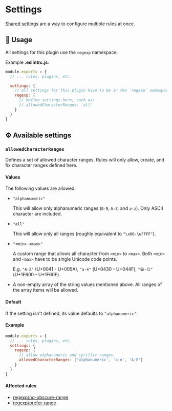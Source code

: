 # Settings

[Shared settings](https://eslint.org/docs/user-guide/configuring/configuration-files#adding-shared-settings) are a way to configure multiple rules at once.

## :book: Usage

All settings for this plugin use the `regexp` namespace.

Example **.eslintrc.js**:

```js
module.exports = {
  // ... rules, plugins, etc.

  settings: {
    // all settings for this plugin have to be in the `regexp` namespace
    regexp: {
      // define settings here, such as:
      // allowedCharacterRanges: 'all'
    }
  }
}
```

## :gear: Available settings

### `allowedCharacterRanges`

Defines a set of allowed character ranges. Rules will only allow, create, and fix character ranges defined here.

#### Values

The following values are allowed:

- `"alphanumeric"`

  This will allow only alphanumeric ranges (`0-9`, `A-Z`, and `a-z`). Only ASCII character are included.

- `"all"`

  This will allow only all ranges (roughly equivalent to `"\x00-\uFFFF"`).

- `"<min>-<max>"`

  A custom range that allows all character from `<min>` to `<max>`. Both `<min>` and `<max>` have to be single Unicode code points.

  E.g. `"A-Z"` (U+0041 - U+005A), `"а-я"` (U+0430 - U+044F), `"😀-😏"` (U+1F600 - U+1F60F).

- A non-empty array of the string values mentioned above. All ranges of the array items will be allowed.

#### Default

If the setting isn't defined, its value defaults to `"alphanumeric"`.

#### Example

```js
module.exports = {
  // ... rules, plugins, etc.
  settings: {
    regexp: {
      // allow alphanumeric and cyrillic ranges
      allowedCharacterRanges: ['alphanumeric', 'а-я', 'А-Я']
    }
  }
}
```

#### Affected rules

- [regexp/no-obscure-range]
- [regexp/prefer-range]

[regexp/no-obscure-range]: ../rules/no-obscure-range.md
[regexp/prefer-range]: ../rules/prefer-range.md
